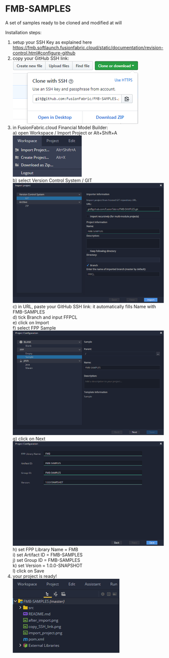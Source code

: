 # FMB-SAMPLES

A set of samples ready to be cloned and modified at will

Installation steps:
1) setup your SSH Key as explained here <br />
https://fmb.softlaunch.fusionfabric.cloud/static/documentation/revision-control.html#configure-github <br />
2) copy your GitHub SSH link: <br />
![Alt text](/copy_SSH_link.png?raw=true "Copy SSH link") <br />
3) in FusionFabric.cloud Financial Model Builder: <br />
	a) open Workspace / Import Project  or  Alt+Shift+A <br />
	![Alt text](/import_project_step1.png?raw=true "Import Project step 1") <br />
	b) select Version Control System / GIT   <br />
	![Alt text](/import_project_step2.png?raw=true "Import Project step 2") <br />
	c) in URL, paste your GitHub SSH link: it automatically fills Name with FMB-SAMPLES <br />
	d) tick Branch and input FFPCL <br />
	e) click on Import <br />
	f) select FPP Sample <br />
	![Alt text](/import_project_step3.png?raw=true "Import Project step 3") <br />
	g) click on Next <br />
	![Alt text](/import_project_step4.png?raw=true "Import Project step 4") <br />
	h) set  FPP Library Name = FMB <br />
	i) set  Artifact ID = FMB-SAMPLES <br />
	j) set  Group ID = FMB-SAMPLES <br />
	k) set Version = 1.0.0-SNAPSHOT <br />
	l) click on Save <br />
4) your project is ready! <br />
![Alt text](/after_import.png?raw=true "After Import") <br />
